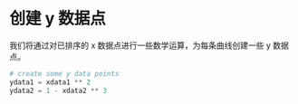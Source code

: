 # 创建 y 数据点

我们将通过对已排序的 x 数据点进行一些数学运算，为每条曲线创建一些 y 数据点。

```python
# create some y data points
ydata1 = xdata1 ** 2
ydata2 = 1 - xdata2 ** 3
```
